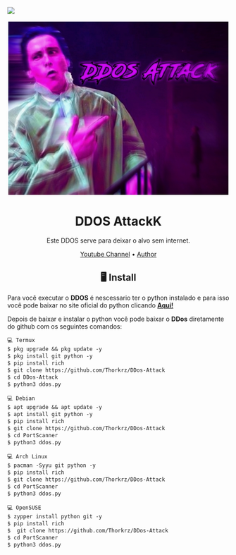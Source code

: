 <p>
<img src= "https://camo.githubusercontent.com/71b837571c48af3aa60a73dbc9d5936aa359d78efbfa8a6743cbbbc16b80ef4d/68747470733a2f2f63646e2e646973636f72646170702e636f6d2f6174746163686d656e74732f3830353930323039333930363630383138362f3830353931333937323533353539303932322f74656e6f722e676966"/>
</p>

<p align="center" ><img alt="DDOS-ATTACK" src="https://github.com/Thorkrz/DDos-Attack/blob/main/ddos_img.jpeg"width=500></p>

<h1 align="center">DDOS AttackK</h1>
<p align="center">

  

  <p align="center">
    Este DDOS serve para deixar o alvo sem internet.
  </p>
</p> 




<p align="center">
  <a href="https://www.youtube.com/channel/UCwaJ7N2g1yP8bqzubB6AxNw">Youtube Channel</a> •
  <a href="https://github.com/Thorkrz">Author</a> 
</p>



<h2 align="center">🖥 Install</h2>


Para você executar o **DDOS** é nescessario ter o python instalado e para isso você pode baixar no site oficial do python clicando [**Aqui!**](https://www.python.org/downloads/)

Depois de baixar e instalar o python você pode baixar o **DDos** diretamente do github com os seguintes comandos:

```
💻 Termux
$ pkg upgrade && pkg update -y
$ pkg install git python -y
$ pip install rich 
$ git clone https://github.com/Thorkrz/DDos-Attack
$ cd DDos-Attack
$ python3 ddos.py

💻 Debian
$ apt upgrade && apt update -y
$ apt install git python -y
$ pip install rich 
$ git clone https://github.com/Thorkrz/DDos-Attack
$ cd PortScanner
$ python3 ddos.py

💻 Arch Linux
$ pacman -Syyu git python -y
$ pip install rich 
$ git clone https://github.com/Thorkrz/DDos-Attack
$ cd PortScanner
$ python3 ddos.py

💻 OpenSUSE
$ zypper install python git -y
$ pip install rich 
$  git clone https://github.com/Thorkrz/DDos-Attack
$ cd PortScanner
$ python3 ddos.py
```


